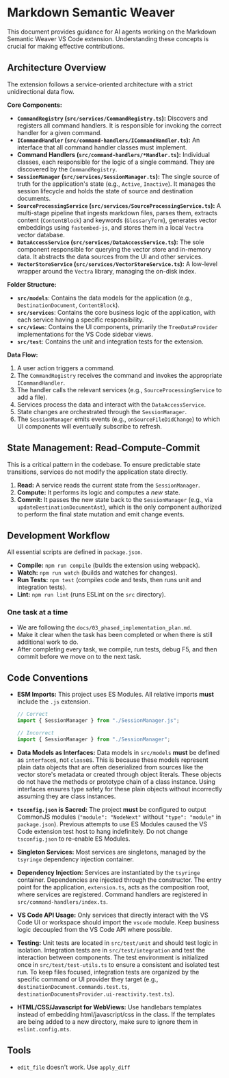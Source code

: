 # Markdown Semantic Weaver

This document provides guidance for AI agents working on the Markdown Semantic Weaver VS Code extension. Understanding these concepts is crucial for making effective contributions.

## Architecture Overview

The extension follows a service-oriented architecture with a strict unidirectional data flow.

**Core Components:**

- **`CommandRegistry` (`src/services/CommandRegistry.ts`):** Discovers and registers all command handlers. It is responsible for invoking the correct handler for a given command.
- **`ICommandHandler` (`src/command-handlers/ICommandHandler.ts`):** An interface that all command handler classes must implement.
- **Command Handlers (`src/command-handlers/*Handler.ts`):** Individual classes, each responsible for the logic of a single command. They are discovered by the `CommandRegistry`.
- **`SessionManager` (`src/services/SessionManager.ts`):** The single source of truth for the application's state (e.g., `Active`, `Inactive`). It manages the session lifecycle and holds the state of source and destination documents.
- **`SourceProcessingService` (`src/services/SourceProcessingService.ts`):** A multi-stage pipeline that ingests markdown files, parses them, extracts content (`ContentBlock`) and keywords (`GlossaryTerm`), generates vector embeddings using `fastembed-js`, and stores them in a local `Vectra` vector database.
- **`DataAccessService` (`src/services/DataAccessService.ts`):** The sole component responsible for querying the vector store and in-memory data. It abstracts the data sources from the UI and other services.
- **`VectorStoreService` (`src/services/VectorStoreService.ts`):** A low-level wrapper around the `Vectra` library, managing the on-disk index.

**Folder Structure:**

- **`src/models`**: Contains the data models for the application (e.g., `DestinationDocument`, `ContentBlock`).
- **`src/services`**: Contains the core business logic of the application, with each service having a specific responsibility.
- **`src/views`**: Contains the UI components, primarily the `TreeDataProvider` implementations for the VS Code sidebar views.
- **`src/test`**: Contains the unit and integration tests for the extension.

**Data Flow:**

1.  A user action triggers a command.
2.  The `CommandRegistry` receives the command and invokes the appropriate `ICommandHandler`.
3.  The handler calls the relevant services (e.g., `SourceProcessingService` to add a file).
4.  Services process the data and interact with the `DataAccessService`.
5.  State changes are orchestrated through the `SessionManager`.
6.  The `SessionManager` emits events (e.g., `onSourceFileDidChange`) to which UI components will eventually subscribe to refresh.

## State Management: Read-Compute-Commit

This is a critical pattern in the codebase. To ensure predictable state transitions, services do not modify the application state directly.

1.  **Read:** A service reads the current state from the `SessionManager`.
2.  **Compute:** It performs its logic and computes a _new_ state.
3.  **Commit:** It passes the new state back to the `SessionManager` (e.g., via `updateDestinationDocumentAst`), which is the only component authorized to perform the final state mutation and emit change events.

## Development Workflow

All essential scripts are defined in `package.json`.

- **Compile:** `npm run compile` (builds the extension using webpack).
- **Watch:** `npm run watch` (builds and watches for changes).
- **Run Tests:** `npm test` (compiles code and tests, then runs unit and integration tests).
- **Lint:** `npm run lint` (runs ESLint on the `src` directory).

### One task at a time

- We are following the `docs/03_phased_implementation_plan.md`.
- Make it clear when the task has been completed or when there is still additional work to do.
- After completing every task, we compile, run tests, debug F5, and then commit before we move on to the next task.

## Code Conventions

- **ESM Imports:** This project uses ES Modules. All relative imports **must** include the `.js` extension.

  ```typescript
  // Correct
  import { SessionManager } from "./SessionManager.js";

  // Incorrect
  import { SessionManager } from "./SessionManager";
  ```

- **Data Models as Interfaces:** Data models in `src/models` **must** be defined as `interface`s, not `class`es. This is because these models represent plain data objects that are often deserialized from sources like the vector store's metadata or created through object literals. These objects do not have the methods or prototype chain of a class instance. Using interfaces ensures type safety for these plain objects without incorrectly assuming they are class instances.

- **`tsconfig.json` is Sacred:** The project **must** be configured to output CommonJS modules (`"module": "NodeNext"` without `"type": "module"` in `package.json`). Previous attempts to use ES Modules caused the VS Code extension test host to hang indefinitely. Do not change `tsconfig.json` to re-enable ES Modules.

- **Singleton Services:** Most services are singletons, managed by the `tsyringe` dependency injection container.
- **Dependency Injection:** Services are instantiated by the `tsyringe` container. Dependencies are injected through the constructor. The entry point for the application, `extension.ts`, acts as the composition root, where services are registered. Command handlers are registered in `src/command-handlers/index.ts`.
- **VS Code API Usage:** Only services that directly interact with the VS Code UI or workspace should import the `vscode` module. Keep business logic decoupled from the VS Code API where possible.
- **Testing:** Unit tests are located in `src/test/unit` and should test logic in isolation. Integration tests are in `src/test/integration` and test the interaction between components. The test environment is initialized once in `src/test/test-utils.ts` to ensure a consistent and isolated test run. To keep files focused, integration tests are organized by the specific command or UI provider they target (e.g., `destinationDocument.commands.test.ts`, `destinationDocumentsProvider.ui-reactivity.test.ts`).
- **HTML/CSS/Javascript for WebViews:** Use handlebars templates instead of embedding html/javascript/css in the class. If the templates are being added to a new directory, make sure to ignore them in `eslint.config.mts`.

## Tools

- `edit_file` doesn't work. Use `apply_diff`
